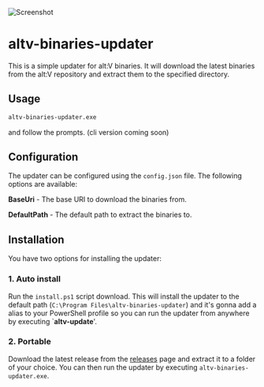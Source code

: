 ![Screenshot](https://i.imgur.com/0JQioOM.png)
# altv-binaries-updater

This is a simple updater for alt:V binaries. It will download the latest binaries from the alt:V repository and extract them to the specified directory.

## Usage

```bash
altv-binaries-updater.exe
```

and follow the prompts. (cli version coming soon)

## Configuration

The updater can be configured using the `config.json` file. The following options are available:

**BaseUri** - The base URI to download the binaries from.

**DefaultPath** - The default path to extract the binaries to.

## Installation

You have two options for installing the updater:

### 1. Auto install
Run the `install.ps1` script download. This will install the updater to the default path (`C:\Program Files\altv-binaries-updater`) and it's gonna add a alias to your PowerShell profile so you can run the updater from anywhere by executing `**altv-update**'.

### 2. Portable
Download the latest release from the [releases](https://github.com/kyro95/altv-binaries-updater/releases) page and extract it to a folder of your choice. You can then run the updater by executing `altv-binaries-updater.exe`.
